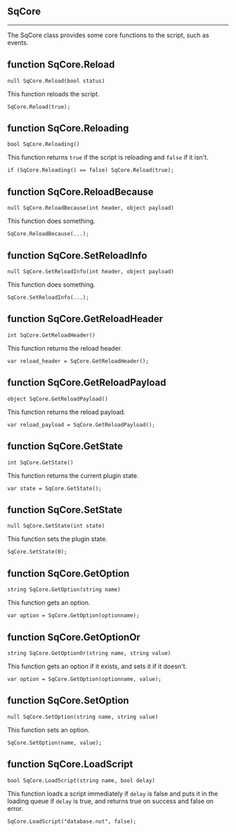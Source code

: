 ## SqCore

---
The SqCore class provides some core functions to the script, such as events.

## function SqCore.Reload
`null SqCore.Reload(bool status)`

This function reloads the script.

    SqCore.Reload(true);

## function SqCore.Reloading
`bool SqCore.Reloading()`

This function returns `true` if the script is reloading and `false` if it isn't.

    if (SqCore.Reloading() == false) SqCore.Reload(true);

## function SqCore.ReloadBecause
`null SqCore.ReloadBecause(int header, object payload)`

This function does something.

    SqCore.ReloadBecause(...);

## function SqCore.SetReloadInfo
`null SqCore.SetReloadInfo(int header, object payload)`

This function does something.

    SqCore.SetReloadInfo(...);
    
## function SqCore.GetReloadHeader
`int SqCore.GetReloadHeader()`

This function returns the reload header.

    var reload_header = SqCore.GetReloadHeader();

## function SqCore.GetReloadPayload
`object SqCore.GetReloadPayload()`

This function returns the reload payload.

    var reload_payload = SqCore.GetReloadPayload();

## function SqCore.GetState
`int SqCore.GetState()`

This function returns the current plugin state.

    var state = SqCore.GetState();

## function SqCore.SetState
`null SqCore.SetState(int state)`

This function sets the plugin state.

    SqCore.SetState(0);

## function SqCore.GetOption
`string SqCore.GetOption(string name)`

This function gets an option.

    var option = SqCore.GetOption(optionname);

## function SqCore.GetOptionOr
`string SqCore.GetOptionOr(string name, string value)`

This function gets an option if it exists, and sets it if it doesn't.

    var option = SqCore.GetOption(optionname, value);

## function SqCore.SetOption
`null SqCore.SetOption(string name, string value)`

This function sets an option.

    SqCore.SetOption(name, value);

## function SqCore.LoadScript
`bool SqCore.LoadScript(string name, bool delay)`

This function loads a script immediately if `delay` is false and puts it in the loading queue if `delay` is true, and returns true on success and false on error.

    SqCore.LoadScript("database.nut", false);
